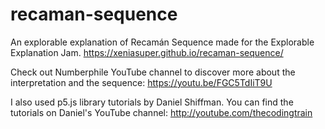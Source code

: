 # recaman-sequence

An explorable explanation of Recamán Sequence made for the Explorable Explanation Jam.
https://xeniasuper.github.io/recaman-sequence/

Check out Numberphile YouTube channel to discover more about the interpretation and the sequence: https://youtu.be/FGC5TdIiT9U

I also used p5.js library tutorials by Daniel Shiffman. You can find the tutorials on Daniel's YouTube channel: http://youtube.com/thecodingtrain

